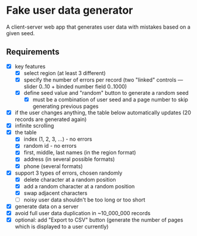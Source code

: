 # Fake user data generator

A client-server web app that generates user data with mistakes based on a given seed.

## Requirements

- [x] key features
  - [x] select region (at least 3 different)
  - [x] specify the number of errors per record (two "linked" controls — slider 0..10 + binded number field 0..1000)
  - [x] define seed value and "random" button to generate a random seed
    - [x] must be a combination of user seed and a page number to skip generating previous pages
- [x] if the user changes anything, the table below automatically updates (20 records are generated again)
- [x] infinite scrolling
- [x] the table
  - [x] index (1, 2, 3, ...) - no errors
  - [x] random id - no errors
  - [x] first, middle, last names (in the region format)
  - [x] address (in several possible formats)
  - [x] phone (several formats)
- [x] support 3 types of errors, chosen randomly
  - [x] delete character at a random position
  - [x] add a random character at a random position
  - [x] swap adjacent characters
  - [ ] noisy user data shouldn't be too long or too short
- [x] generate data on a server
- [x] avoid full user data duplication in ~10_000_000 records
- [x] optional: add "Export to CSV" button (generate the number of pages which is displayed to a user currently)
